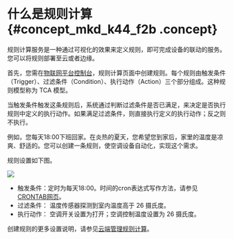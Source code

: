 # 什么是规则计算 {#concept_mkd_k44_f2b .concept}

规则计算服务是一种通过可视化的效果来定义规则，即可完成设备的联动的服务。您可以将规则部署至云或者边缘。

首先，您需在[物联网平台控制台](https://iot.console.aliyun.com/)，规则计算页面中创建规则。每个规则由触发条件（Trigger）、过滤条件（Condition）、执行动作（Action）三个部分组成。这种规则模型称为 TCA 模型。

当触发条件触发这条规则后，系统通过判断过滤条件是否已满足，来决定是否执行规则中定义的执行动作。如果满足过滤条件，则直接执行定义的执行动作；反之则不执行。

例如，您每天18:00下班回家。在炎热的夏天，您希望您到家后，家里的温度是凉爽、舒适的。您可以创建一条规则，使空调设备自动化，实现这个需求。

规则设置如下图。

![](http://static-aliyun-doc.oss-cn-hangzhou.aliyuncs.com/assets/img/15098/6486_zh-CN.png)

-   触发条件：定时为每天18:00。时间的cron表达式写作方法，请参见[CRONTAB网页](http://crontab.org/)。
-   过滤条件： 温度传感器探测到室内温度高于 26 摄氏度。
-   执行动作： 空调开关设置为打开；空调控制温度设置为 26 摄氏度。

创建规则的更多设置说明，请参见[云端管理规则计算](cn.zh-CN/用户指南/规则计算/云端管理规则计算.md#)。

